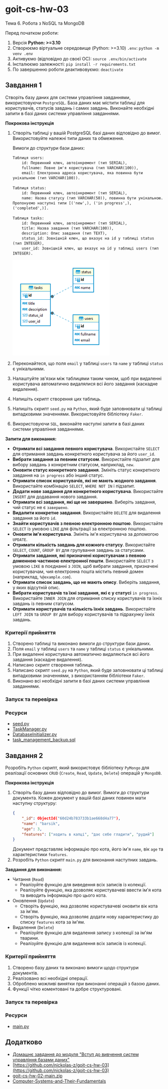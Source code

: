 # goit-cs-hw-03
Тема 6. Робота з NoSQL та MongoDB

Перед початком роботи:
1. Версія **Python: >=3.10**
2. Cтворюємо віртуальне середовище (Python: >=3.10) `.env`: `python -m venv .env`
3. Активуємо (відповідно до своєї ОС): `source .env/bin/activate`
4. Інсталюємо залежності: `pip install -r requirements.txt`
5. По завершенню роботи деактивовуємо: `deactivate`


## Завдання 1
Створіть базу даних для системи управління завданнями, використовуючи `PostgreSQL`. База даних має містити таблиці для користувачів, статусів завдань і самих завдань. Виконайте необхідні запити в базі даних системи управління завданнями.

**Покрокова інструкція**
1. Створіть таблиці у вашій PostgreSQL базі даних відповідно до вимог. Використовуйте належні типи даних та обмеження.

    Вимоги до структури бази даних:
    ```
    Таблиця users:
        id: Первинний ключ, автоінкремент (тип SERIAL),
        fullname: Повне ім'я користувача (тип VARCHAR(100)),
        email: Електронна адреса користувача, яка повинна бути унікальною (тип VARCHAR(100)).

    Таблиця status:
        id: Первинний ключ, автоінкремент (тип SERIAL),
        name: Назва статусу (тип VARCHAR(50)), повинна бути унікальною. Пропонуємо наступні типи [('new',), ('in progress',), ('completed',)].

    Таблиця tasks:
        id: Первинний ключ, автоінкремент (тип SERIAL),
        title: Назва завдання (тип VARCHAR(100)),
        description: Опис завдання (тип TEXT),
        status_id: Зовнішній ключ, що вказує на id у таблиці status (тип INTEGER),
        user_id: Зовнішній ключ, що вказує на id у таблиці users (тип INTEGER).

    ```
    ![tables.png](./img/tables.png)
2. Переконайтеся, що поля `email` у таблиці `users` та `name` у таблиці `status` є унікальними.
3. Налаштуйте зв'язки між таблицями таким чином, щоб при видаленні користувача автоматично видалялися всі його завдання (каскадне видалення).
4. Напишіть скрипт створення цих таблиць.
5. Напишіть скрипт `seed.py` на `Python`, який буде заповнювати ці таблиці випадковими значеннями. Використовуйте бібліотеку `Faker`.
6. Використовуючи `SQL`, виконайте наступні запити в базі даних системи управління завданнями.

**Запити для виконання:**
- **Отримати всі завдання певного користувача**. Використайте `SELECT` для отримання завдань конкретного користувача за його `user_id`.
- **Вибрати завдання за певним статусом**. Використайте підзапит для вибору завдань з конкретним статусом, наприклад, `new`.
- **Оновити статус конкретного завдання**. Змініть статус конкретного завдання на `in progress` або інший статус.
- **Отримати список користувачів, які не мають жодного завдання**. Використайте комбінацію `SELECT`, `WHERE NOT IN` і підзапит.
- **Додати нове завдання для конкретного користувача**. Використайте `INSERT` для додавання нового завдання.
- **Отримати всі завдання, які ще не завершено**. Виберіть завдання, чий статус не є `завершено`.
- **Видалити конкретне завдання**. Використайте `DELETE` для видалення завдання за його `id`.
- **Знайти користувачів з певною електронною поштою**. Використайте `SELECT` із умовою `LIKE` для фільтрації за електронною поштою.
- **Оновити ім'я користувача**. Змініть ім'я користувача за допомогою `UPDATE`.
- **Отримати кількість завдань для кожного статусу**. Використайте `SELECT`, `COUNT`, `GROUP BY` для групування завдань за статусами.
- **Отримати завдання, які призначені користувачам з певною доменною частиною електронної пошти**. Використайте `SELECT` з умовою `LIKE` в поєднанні з `JOIN`, щоб вибрати завдання, призначені користувачам, чия електронна пошта містить певний домен (наприклад, `%@example.com`).
- **Отримати список завдань, що не мають опису**. Виберіть завдання, у яких відсутній опис.
- **Вибрати користувачів та їхні завдання, які є у статусі** `in progress`. Використайте `INNER JOIN` для отримання списку користувачів та їхніх завдань із певним статусом.
- **Отримати користувачів та кількість їхніх завдань**. Використайте `LEFT JOIN` та `GROUP BY` для вибору користувачів та підрахунку їхніх завдань.

### Критерії прийняття
1. Створено таблиці та виконано вимоги до структури бази даних.
2. Поля `email` у таблиці `users` та `name` у таблиці `status` є унікальними.
3. При видаленні користувача автоматично видаляються всі його завдання (каскадне видалення).
4. Написано скрипт створення таблиць.
5. Написано скрипт `seed.py` на `Python`, який буде заповнювати ці таблиці випадковими значеннями, з використанням бібліотеки `Faker`.
6. Виконано всі необхідні запити в базі даних системи управління завданнями.

### Запуск та перевірка

### Ресурси
- [seed.py](./seed.py)
- [TaskManager.py](./TaskManager.py)
- [DatabaseInitializer.py](./DatabaseInitializer.py)
- [task_management_backup.sql](./task_management_backup.sql)

## Завдання 2
Розробіть `Python` скрипт, який використовує бібліотеку `PyMongo` для реалізації основних `CRUD` (`Create`, `Read`, `Update`, `Delete`) операцій у `MongoDB`.

**Покрокова інструкція**
1. Створіть базу даних відповідно до вимог.
    Вимоги до структури документа.
    Кожен документ у вашій базі даних повинен мати наступну структуру:
    ```json
    {
        "_id": ObjectId("60d24b783733b1ae668d4a77"),
        "name": "barsik",
        "age": 3,
        "features": ["ходить в капці", "дає себе гладити", "рудий"]
    }
    ```
    Документ представляє інформацію про кота, його ім'я `name`, вік `age` та характеристики `features`.
2. Розробіть `Python` скрипт `main.py` для виконання наступних завдань.

**Завдання для виконання:**
- Читання (`Read`)
    - Реалізуйте функцію для виведення всіх записів із колекції.
    - Реалізуйте функцію, яка дозволяє користувачеві ввести ім'я кота та виводить інформацію про цього кота.
- Оновлення (`Update`)
    - Створіть функцію, яка дозволяє користувачеві оновити вік кота за ім'ям.
    - Створіть функцію, яка дозволяє додати нову характеристику до списку `features` кота за ім'ям.
- Видалення (`Delete`)
    - Реалізуйте функцію для видалення запису з колекції за ім'ям тварини.
    - Реалізуйте функцію для видалення всіх записів із колекції.

### Критерії прийняття
1. Створено базу даних та виконано вимоги щодо структури документів.
2. Реалізовано всі необхідні операції.
3. Оброблено можливі винятки при виконанні операцій з базою даних.
4. Функції чітко коментовані та добре структуровані.

### Запуск та перевірка

### Ресурси
- [main.py](./main.py)

## Додатково
- [Домашнє завдання до модуля "Вступ до вивчення систем управління базами даних"](https://www.edu.goit.global/uk/learn/25315460/19336208/21190537/homework)
- [https://github.com/nickolas-z/goit-cs-hw-03](https://github.com/nickolas-z/goit-cs-hw-03)
- [goit-cs-hw-02-main.zip]()
- [Computer-Systems-and-Their-Fundamentals](https://github.com/nickolas-z/Computer-Systems-and-Their-Fundamentals)